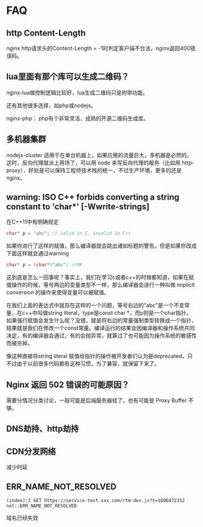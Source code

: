 # FAQ

## http Content-Length

nginx http请求头的Content-Length = -1时判定客户端不合法，nginx返回400错误码。

## lua里面有那个库可以生成二维码？

nginx-lua做控制逻辑比较好，lua生成二维码只是附带功能。

还有其他很多选择，如php或nodejs。 

nginx-php： php有个非常灵活，成熟的开源二维码生成库。

## 多机器集群

nodejs-cluster 适用于在单台机器上，如果应用的流量巨大，多机器是必然的。这时，反向代理就派上用场了，可以用 node 来写反向代理的服务（比如用 http-proxy），好处是可以保持工程师技术栈的统一，不过生产环境，更多的还是nginx。

## warning: ISO C++ forbids converting a string constant to 'char*' [-Wwrite-strings]
在C++11中有明确规定
```C
char* p = "abc"; // valid in C, invalid in C++
```

如果你进行了这样的赋值，那么编译器就会跳出诸如标题的警告。但是如果你改成下面这样就会通过warning
```C
char* p = (char*)"abc"; //OK
```

这到底是怎么一回事呢？事实上，我们在学习c或者c++的时候都知道，如果在赋值操作的时候，等号两边的变量类型不一样，那么编译器会进行一种叫做 implicit conversion 的操作来使得变量可以被赋值。
 
在我们上面的表达式中就存在这样的一个问题，等号右边的"abc"是一个不变常量，在c++中叫做string literal，type是const char *，而p则是一个char指针。如果强行赋值会发生什么呢？没错，就是将右边的常量强制类型转换成一个指针，结果就是我们在修改一个const常量。编译运行的结果会因编译器和操作系统共同决定，有的编译器会通过，有的会抛异常，就算过了也可能因为操作系统的敏感性而被杀掉。
 
像这种直接将string literal 赋值给指针的操作被开发者们认为是deprecated，只不过由于以前很多代码都有这种习惯，为了兼容，就保留下来了。

## Nginx 返回 502 错误的可能原因？

需要分情况分类讨论，一般可能是后端服务器挂了，也有可能是 Proxy Buffer 不够。

## DNS劫持、http劫持

## CDN分发网络

减少时延 

## ERR_NAME_NOT_RESOLVED

```
(index):2 GET https://service-test.xxx.com/rtm-dev.js?t=1606472352 net::ERR_NAME_NOT_RESOLVED
```

域名已经失效

